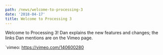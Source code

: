 ```yaml
---
path: /news/welcome-to-processing-3
date: '2018-04-17'
title: Welcome to Processing 3
---
```

Welcome to Processing 3! Dan explains the new features and changes; the links Dan mentions are on the Vimeo page.

`vimeo: https://vimeo.com/140600280
